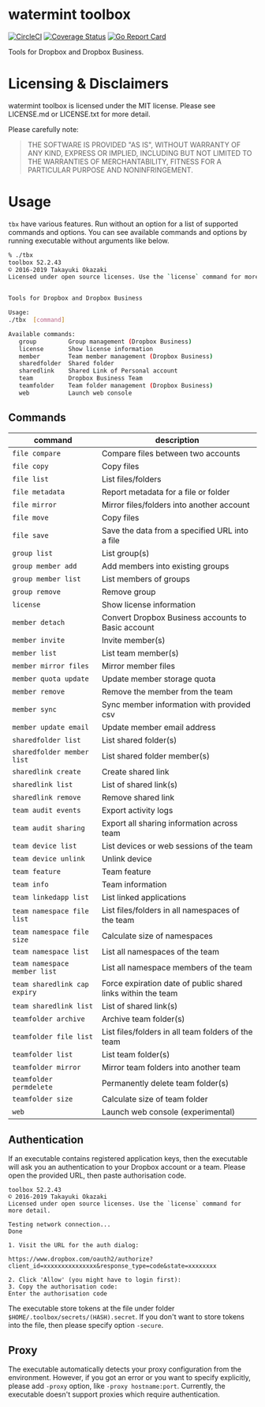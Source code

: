 # watermint toolbox

[![CircleCI](https://circleci.com/gh/watermint/toolbox.svg?style=svg)](https://circleci.com/gh/watermint/toolbox)
[![Coverage Status](https://coveralls.io/repos/github/watermint/toolbox/badge.svg)](https://coveralls.io/github/watermint/toolbox)
[![Go Report Card](https://goreportcard.com/badge/github.com/watermint/toolbox)](https://goreportcard.com/report/github.com/watermint/toolbox)

Tools for Dropbox and Dropbox Business.

# Licensing & Disclaimers

watermint toolbox is licensed under the MIT license. Please see LICENSE.md or LICENSE.txt for more detail.

Please carefully note:

> THE SOFTWARE IS PROVIDED "AS IS", WITHOUT WARRANTY OF ANY KIND, EXPRESS OR
IMPLIED, INCLUDING BUT NOT LIMITED TO THE WARRANTIES OF MERCHANTABILITY,
FITNESS FOR A PARTICULAR PURPOSE AND NONINFRINGEMENT.

# Usage

`tbx` have various features. Run without an option for a list of supported commands and options.
You can see available commands and options by running executable without arguments like below.

```bash
% ./tbx
toolbox 52.2.43
© 2016-2019 Takayuki Okazaki
Licensed under open source licenses. Use the `license` command for more detail.


Tools for Dropbox and Dropbox Business

Usage:
./tbx  [command]

Available commands:
   group         Group management (Dropbox Business)
   license       Show license information
   member        Team member management (Dropbox Business)
   sharedfolder  Shared folder
   sharedlink    Shared Link of Personal account
   team          Dropbox Business Team
   teamfolder    Team folder management (Dropbox Business)
   web           Launch web console
```

## Commands

| command                      | description                                                  |
|------------------------------|--------------------------------------------------------------|
| `file compare`               | Compare files between two accounts                           |
| `file copy`                  | Copy files                                                   |
| `file list`                  | List files/folders                                           |
| `file metadata`              | Report metadata for a file or folder                         |
| `file mirror`                | Mirror files/folders into another account                    |
| `file move`                  | Copy files                                                   |
| `file save`                  | Save the data from a specified URL into a file               |
| `group list`                 | List group(s)                                                |
| `group member add`           | Add members into existing groups                             |
| `group member list`          | List members of groups                                       |
| `group remove`               | Remove group                                                 |
| `license`                    | Show license information                                     |
| `member detach`              | Convert Dropbox Business accounts to Basic account           |
| `member invite`              | Invite member(s)                                             |
| `member list`                | List team member(s)                                          |
| `member mirror files`        | Mirror member files                                          |
| `member quota update`        | Update member storage quota                                  |
| `member remove`              | Remove the member from the team                              |
| `member sync`                | Sync member information with provided csv                    |
| `member update email`        | Update member email address                                  |
| `sharedfolder list`          | List shared folder(s)                                        |
| `sharedfolder member list`   | List shared folder member(s)                                 |
| `sharedlink create`          | Create shared link                                           |
| `sharedlink list`            | List of shared link(s)                                       |
| `sharedlink remove`          | Remove shared link                                           |
| `team audit events`          | Export activity logs                                         |
| `team audit sharing`         | Export all sharing information across team                   |
| `team device list`           | List devices or web sessions of the team                     |
| `team device unlink`         | Unlink device                                                |
| `team feature`               | Team feature                                                 |
| `team info`                  | Team information                                             |
| `team linkedapp list`        | List linked applications                                     |
| `team namespace file list`   | List files/folders in all namespaces of the team             |
| `team namespace file size`   | Calculate size of namespaces                                 |
| `team namespace list`        | List all namespaces of the team                              |
| `team namespace member list` | List all namespace members of the team                       |
| `team sharedlink cap expiry` | Force expiration date of public shared links within the team |
| `team sharedlink list`       | List of shared link(s)                                       |
| `teamfolder archive`         | Archive team folder(s)                                       |
| `teamfolder file list`       | List files/folders in all team folders of the team           |
| `teamfolder list`            | List team folder(s)                                          |
| `teamfolder mirror`          | Mirror team folders into another team                        |
| `teamfolder permdelete`      | Permanently delete team folder(s)                            |
| `teamfolder size`            | Calculate size of team folder                                |
| `web`                        | Launch web console (experimental)                            |

## Authentication

If an executable contains registered application keys, then the executable will ask you an authentication to your Dropbox account or a team.
Please open the provided URL, then paste authorisation code.

```
toolbox 52.2.43
© 2016-2019 Takayuki Okazaki
Licensed under open source licenses. Use the `license` command for more detail.

Testing network connection...
Done

1. Visit the URL for the auth dialog:

https://www.dropbox.com/oauth2/authorize?client_id=xxxxxxxxxxxxxxx&response_type=code&state=xxxxxxxx

2. Click 'Allow' (you might have to login first):
3. Copy the authorisation code:
Enter the authorisation code
```

The executable store tokens at the file under folder `$HOME/.toolbox/secrets/(HASH).secret`. If you don't want to store tokens into the file, then please specify option `-secure`.

## Proxy

The executable automatically detects your proxy configuration from the environment. However, if you got an error or you want to specify explicitly, please add `-proxy` option, like `-proxy hostname:port`.
Currently, the executable doesn't support proxies which require authentication.

